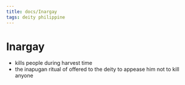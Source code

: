 ```yaml
---
title: docs/Inargay
tags: deity philippine
---
```


# Inargay
- kills people during harvest time
- the inapugan ritual of offered to the deity to appease him not to kill anyone